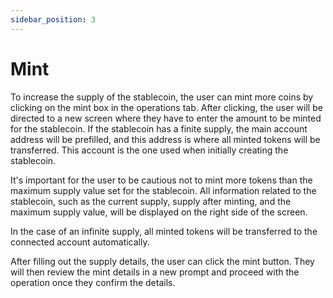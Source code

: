 ```yaml
---
sidebar_position: 3
---
```


# Mint

To increase the supply of the stablecoin, the user can mint more coins by clicking on the mint box in the operations tab. After clicking, the user will be directed to a new screen where they have to enter the amount to be minted for the stablecoin. If the stablecoin has a finite supply, the main account address will be prefilled, and this address is where all minted tokens will be transferred. This account is the one used when initially creating the stablecoin.

It's important for the user to be cautious not to mint more tokens than the maximum supply value set for the stablecoin. All information related to the stablecoin, such as the current supply, supply after minting, and the maximum supply value, will be displayed on the right side of the screen.

In the case of an infinite supply, all minted tokens will be transferred to the connected account automatically.

After filling out the supply details, the user can click the mint button. They will then review the mint details in a new prompt and proceed with the operation once they confirm the details.
